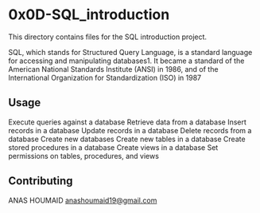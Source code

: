 # 0x0D-SQL_introduction

This directory contains files for the SQL introduction project.

SQL, which stands for Structured Query Language, is a standard language for accessing and manipulating databases1. It became a standard of the American National Standards Institute (ANSI) in 1986, and of the International Organization for Standardization (ISO) in 1987

## Usage

Execute queries against a database
Retrieve data from a database
Insert records in a database
Update records in a database
Delete records from a database
Create new databases
Create new tables in a database
Create stored procedures in a database
Create views in a database
Set permissions on tables, procedures, and views

## Contributing

ANAS HOUMAID <anashoumaid19@gmail.com>
